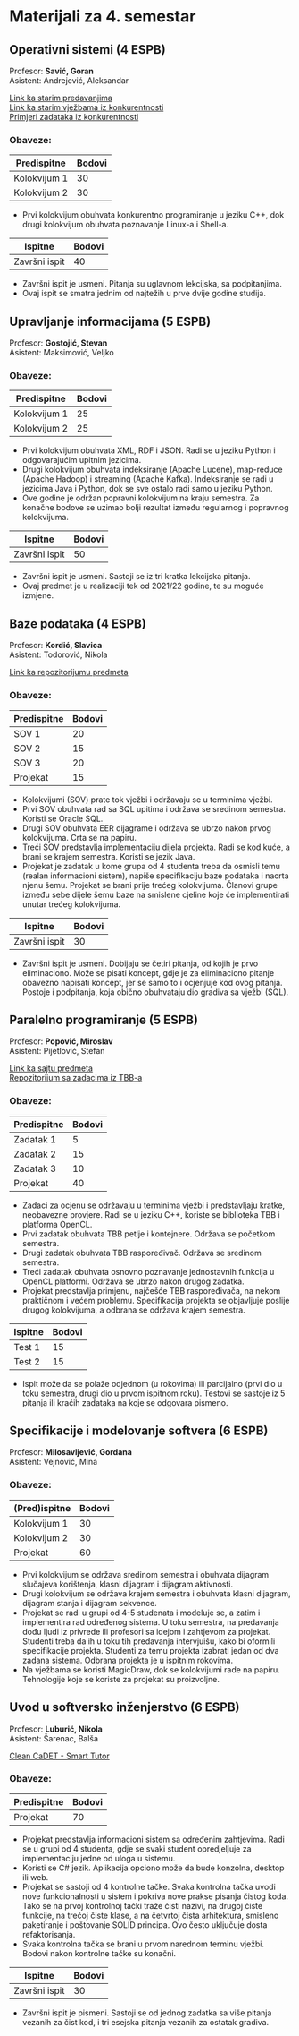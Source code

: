 # Materijali za 4. semestar
  
    
## Operativni sistemi (4 ESPB)
Profesor: **Savić, Goran**  
Asistent: Andrejević, Aleksandar 

[Link ka starim predavanjima](https://www.youtube.com/watch?v=Mu_Qc25dz0I&list=PLrcYJ7SYyAtPG0ZCx4MnWFahoRR24KT3i)  
[Link ka starim vježbama iz konkurentnosti](https://www.youtube.com/watch?v=u4gNYV1nPqE&list=PLrcYJ7SYyAtPerCv5JO0Se5QQcmIIqLA1)  
[Primjeri zadataka iz konkurentnosti](https://www.youtube.com/user/ftnenastava/featured)  

### Obaveze:

| Predispitne  | Bodovi
| ------------- | ------------- | 
| Kolokvijum 1  | 30
| Kolokvijum 2  | 30
 
* Prvi kolokvijum obuhvata konkurentno programiranje u jeziku C++, dok drugi kolokvijum obuhvata poznavanje Linux-a i Shell-a.

| Ispitne | Bodovi
| ------------- | ------------- | 
| Završni ispit  | 40

* Završni ispit je usmeni. Pitanja su uglavnom lekcijska, sa podpitanjima.
* Ovaj ispit se smatra jednim od najtežih u prve dvije godine studija.


## Upravljanje informacijama (5 ESPB)
Profesor: **Gostojić, Stevan**  
Asistent: Maksimović, Veljko  

### Obaveze:
| Predispitne  | Bodovi
| ------------- | ------------- | 
| Kolokvijum 1 | 25
| Kolokvijum 2 | 25

* Prvi kolokvijum obuhvata XML, RDF i JSON. Radi se u jeziku Python i odgovarajućim upitnim jezicima.
* Drugi kolokvijum obuhvata indeksiranje (Apache Lucene), map-reduce (Apache Hadoop) i streaming (Apache Kafka). Indeksiranje se radi u jezicima Java i Python, dok se sve ostalo radi samo u jeziku Python.
* Ove godine je održan popravni kolokvijum na kraju semestra. Za konačne bodove se uzimao bolji rezultat između regularnog i popravnog kolokvijuma.

| Ispitne  | Bodovi
| ------------- | ------------- | 
| Završni ispit | 50

* Završni ispit je usmeni. Sastoji se iz tri kratka lekcijska pitanja. 
* Ovaj predmet je u realizaciji tek od 2021/22 godine, te su moguće izmjene.


## Baze podataka (4 ESPB)
Profesor: **Kordić, Slavica**  
Asistent: Todorović, Nikola

[Link ka repozitorijumu predmeta](http://www.acs.uns.ac.rs/sr/node/237/28)

### Obaveze:

| Predispitne  | Bodovi
| ------------- | ------------- | 
| SOV 1 | 20
| SOV 2 | 15
| SOV 3 | 20
| Projekat | 15

* Kolokvijumi (SOV) prate tok vježbi i održavaju se u terminima vježbi. 
* Prvi SOV obuhvata rad sa SQL upitima i održava se sredinom semestra. Koristi se Oracle SQL.
* Drugi SOV obuhvata EER dijagrame i održava se ubrzo nakon prvog kolokvijuma. Crta se na papiru.
* Treći SOV predstavlja implementaciju dijela projekta. Radi se kod kuće, a brani se krajem semestra. Koristi se jezik Java.
* Projekat je zadatak u kome grupa od 4 studenta treba da osmisli temu (realan informacioni sistem), napiše specifikaciju baze podataka i nacrta njenu šemu. Projekat se brani prije trećeg kolokvijuma. Članovi grupe između sebe dijele šemu baze na smislene cjeline koje će implementirati unutar trećeg kolokvijuma.

| Ispitne  | Bodovi
| ------------- | ------------- | 
| Završni ispit | 30

* Završni ispit je usmeni. Dobijaju se četiri pitanja, od kojih je prvo eliminaciono. Može se pisati koncept, gdje je za eliminaciono pitanje obavezno napisati koncept, jer se samo to i ocjenjuje kod ovog pitanja. Postoje i podpitanja, koja obično obuhvataju dio gradiva sa vježbi (SQL).


## Paralelno programiranje (5 ESPB)
Profesor: **Popović, Miroslav**  
Asistent: Pijetlović, Stefan

[Link ka sajtu predmeta](https://www.rt-rk.uns.ac.rs/?q=predmeti/siit/pp-paralelno-programiranje)  
[Repozitorijum sa zadacima iz TBB-a](https://github.com/oneapi-src/oneTBB)  

### Obaveze:

| Predispitne  | Bodovi
| ------------- | ------------- | 
| Zadatak 1 | 5
| Zadatak 2 | 15
| Zadatak 3 | 10
| Projekat | 40

* Zadaci za ocjenu se održavaju u terminima vježbi i predstavljaju kratke, neobavezne provjere. Radi se u jeziku C++, koriste se biblioteka TBB i platforma OpenCL.
* Prvi zadatak obuhvata TBB petlje i kontejnere. Održava se početkom semestra.
* Drugi zadatak obuhvata TBB raspoređivač. Održava se sredinom semestra.
* Treći zadatak obuhvata osnovno poznavanje jednostavnih funkcija u OpenCL platformi. Održava se ubrzo nakon drugog zadatka.
* Projekat predstavlja primjenu, najčešće TBB raspoređivača, na nekom praktičnom i većem problemu. Specifikacija projekta se objavljuje poslije drugog kolokvijuma, a odbrana se održava krajem semestra.

| Ispitne | Bodovi
| ------------- | ------------- | 
| Test 1 | 15
| Test 2 | 15

* Ispit može da se polaže odjednom (u rokovima) ili parcijalno (prvi dio u toku semestra, drugi dio u prvom ispitnom roku). Testovi se sastoje iz 5 pitanja ili kraćih zadataka na koje se odgovara pismeno.


## Specifikacije i modelovanje softvera (6 ESPB)
Profesor: **Milosavljević, Gordana**  
Asistent: Vejnović, Mina

### Obaveze:

| (Pred)ispitne  | Bodovi
| ------------- | ------------- | 
| Kolokvijum 1 | 30
| Kolokvijum 2 | 30
| Projekat | 60  

* Prvi kolokvijum se održava sredinom semestra i obuhvata dijagram slučajeva korištenja, klasni dijagram i dijagram aktivnosti.
* Drugi kolokvijum se održava krajem semestra i obuhvata klasni dijagram, dijagram stanja i dijagram sekvence.
* Projekat se radi u grupi od 4-5 studenata i modeluje se, a zatim i implementira rad određenog sistema. U toku semestra, na predavanja dođu ljudi iz privrede ili profesori sa idejom i zahtjevom za projekat. Studenti treba da ih u toku tih predavanja intervjuišu, kako bi oformili specifikacije projekta. Studenti za temu projekta izabrati jedan od dva zadana sistema. Odbrana projekta je u ispitnim rokovima.
* Na vježbama se koristi MagicDraw, dok se kolokvijumi rade na papiru. Tehnologije koje se koriste za projekat su proizvoljne.

## Uvod u softversko inženjerstvo (6 ESPB)
Profesor: **Luburić, Nikola**  
Asistent: Šarenac, Balša

[Clean CaDET - Smart Tutor](http://clean-cadet.tech/home)  

### Obaveze:

| Predispitne  | Bodovi
| ------------- | ------------- | 
| Projekat | 70 

* Projekat predstavlja informacioni sistem sa određenim zahtjevima. Radi se u grupi od 4 studenta, gdje se svaki student opredjeljuje za implementaciju jedne od uloga u sistemu.
* Koristi se C# jezik. Aplikacija opciono može da bude konzolna, desktop ili web.
* Projekat se sastoji od 4 kontrolne tačke. Svaka kontrolna tačka uvodi nove funkcionalnosti u sistem i pokriva nove prakse pisanja čistog koda. Tako se na prvoj kontrolnoj tački traže čisti nazivi, na drugoj čiste funkcije, na trećoj čiste klase, a na četvrtoj čista arhitektura, smisleno paketiranje i poštovanje SOLID principa. Ovo često uključuje dosta refaktorisanja.
* Svaka kontrolna tačka se brani u prvom narednom terminu vježbi. Bodovi nakon kontrolne tačke su konačni.

| Ispitne  | Bodovi
| ------------- | ------------- | 
| Završni ispit | 30

* Završni ispit je pismeni. Sastoji se od jednog zadatka sa više pitanja vezanih za čist kod, i tri esejska pitanja vezanih za ostatak gradiva.
